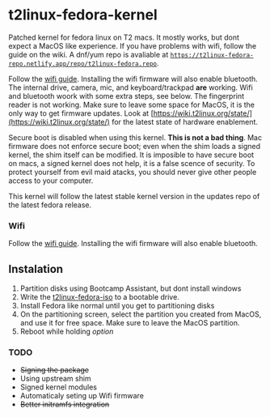 # t2linux-fedora-kernel

Patched kernel for fedora linux on T2 macs. It mostly works, but dont expect a MacOS like experience. If you have problems with wifi, follow the guide on the wiki. A dnf/yum repo is avaliable at [`https://t2linux-fedora-repo.netlify.app/repo/t2linux-fedora.repo`](https://t2linux-fedora-repo.netlify.app/repo/t2linux-fedora.repo).

Follow the [wifi guide](https://wiki.t2linux.org/guides/wifi/). Installing the wifi firmware will also enable bluetooth. The internal drive, camera, mic, and keyboard/trackpad **are** working. Wifi and bluetooth woork with some extra steps, see below. The fingerprint reader is not working. Make sure to leave some space for MacOS, it is the only way to get firmware updates. Look at [https://wiki.t2linux.org/state/](https://wiki.t2linux.org/state/) for the latest state of hardware enablement.

Secure boot is disabled when using this kernel. **This is not a bad thing**. Mac firmware does not enforce secure boot; even when the shim loads a signed kernel, the shim itself can be modified. It is imposible to have secure boot on macs, a signed kernel does not help, it is a false scence of security. To protect yourself from evil maid atacks, you should never give other people access to your computer.

This kernel will follow the latest stable kernel version in the updates repo of the latest fedora release.

### Wifi

Follow the [wifi guide](https://wiki.t2linux.org/guides/wifi/). Installing the wifi firmware will also enable bluetooth.

## Instalation

1. Partition disks using Bootcamp Assistant, but dont install windows
2. Write the [t2linux-fedora-iso](https://github.com/sharpenedblade/t2linux-fedora-iso) to a bootable drive.
3. Install Fedora like normal until you get to partitioning disks
4. On the partitioning screen, select the partition you created from MacOS, and use it for free space. Make sure to leave the MacOS partition.
5. Reboot while holding *option*

### TODO

- ~~Signing the package~~
- Using upstream shim
- Signed kernel modules
- Automaticaly seting up Wifi firmware
- ~~Better initramfs integration~~
